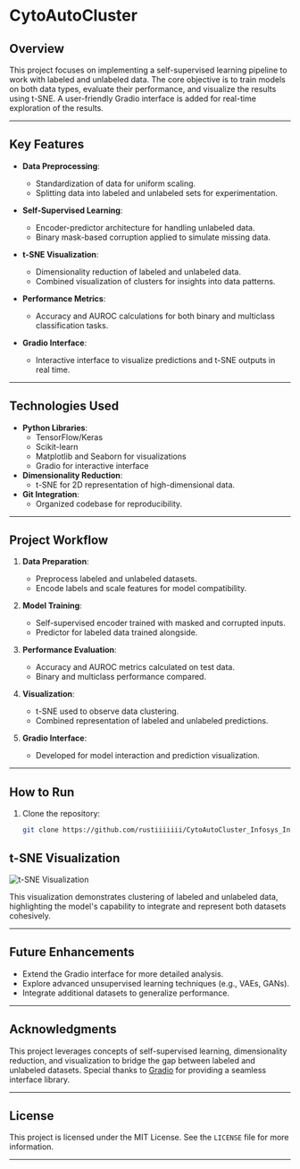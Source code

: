 
# **CytoAutoCluster**

## **Overview**
This project focuses on implementing a self-supervised learning pipeline to work with labeled and unlabeled data. The core objective is to train models on both data types, evaluate their performance, and visualize the results using t-SNE. A user-friendly Gradio interface is added for real-time exploration of the results.

---

## **Key Features**
- **Data Preprocessing**:
  - Standardization of data for uniform scaling.
  - Splitting data into labeled and unlabeled sets for experimentation.

- **Self-Supervised Learning**:
  - Encoder-predictor architecture for handling unlabeled data.
  - Binary mask-based corruption applied to simulate missing data.

- **t-SNE Visualization**:
  - Dimensionality reduction of labeled and unlabeled data.
  - Combined visualization of clusters for insights into data patterns.

- **Performance Metrics**:
  - Accuracy and AUROC calculations for both binary and multiclass classification tasks.

- **Gradio Interface**:
  - Interactive interface to visualize predictions and t-SNE outputs in real time.

---

## **Technologies Used**
- **Python Libraries**:
  - TensorFlow/Keras
  - Scikit-learn
  - Matplotlib and Seaborn for visualizations
  - Gradio for interactive interface
- **Dimensionality Reduction**:
  - t-SNE for 2D representation of high-dimensional data.
- **Git Integration**:
  - Organized codebase for reproducibility.

---

## **Project Workflow**
1. **Data Preparation**:
   - Preprocess labeled and unlabeled datasets.
   - Encode labels and scale features for model compatibility.

2. **Model Training**:
   - Self-supervised encoder trained with masked and corrupted inputs.
   - Predictor for labeled data trained alongside.

3. **Performance Evaluation**:
   - Accuracy and AUROC metrics calculated on test data.
   - Binary and multiclass performance compared.

4. **Visualization**:
   - t-SNE used to observe data clustering.
   - Combined representation of labeled and unlabeled predictions.

5. **Gradio Interface**:
   - Developed for model interaction and prediction visualization.

---

## **How to Run**
1. Clone the repository:
   ```bash
   git clone https://github.com/rustiiiiiii/CytoAutoCluster_Infosys_Internship_Oct2024.git
   

## **t-SNE Visualization**
![t-SNE Visualization](./assets/tsne_visualization.png)

This visualization demonstrates clustering of labeled and unlabeled data, highlighting the model's capability to integrate and represent both datasets cohesively.

---

## **Future Enhancements**
- Extend the Gradio interface for more detailed analysis.
- Explore advanced unsupervised learning techniques (e.g., VAEs, GANs).
- Integrate additional datasets to generalize performance.

---

## **Acknowledgments**
This project leverages concepts of self-supervised learning, dimensionality reduction, and visualization to bridge the gap between labeled and unlabeled datasets. Special thanks to [Gradio](https://gradio.app/) for providing a seamless interface library.

---

## **License**
This project is licensed under the MIT License. See the `LICENSE` file for more information.

---
